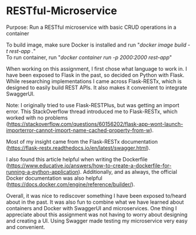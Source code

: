 # RESTful-Microservice
Purpose: Run a RESTful microservice with basic CRUD operations in a container 

To build image, make sure Docker is installed and run "_docker image build -t rest-app ._"  
To run container, run "_docker container run -p 2000:2000 rest-app_"

When working on this assignment, I first chose what language to work in. I have been exposed to Flask in the past, so decided on Python with Flask. While researching implementations I came across Flask-RESTx, which is designed to easily build REST APIs. It also makes it convenient to integrate SwaggerUI. 

Note: I originally tried to use Flask-RESTPlus, but was getting an import error. This StackOverflow thread introduced me to Flask-RESTx, which worked with no problems (https://stackoverflow.com/questions/60156202/flask-app-wont-launch-importerror-cannot-import-name-cached-property-from-w).

Most of my insight came from the Flask-RESTx documentation (https://flask-restx.readthedocs.io/en/latest/swagger.html).

I also found this article helpful when writing the Dockerfile (https://www.educative.io/answers/how-to-create-a-dockerfile-for-running-a-python-application). Additionally, and as always, the official Docker documentation was also helpful (https://docs.docker.com/engine/reference/builder/). 

Overall, it was nice to rediscover something I have been exposed to/heard about in the past. It was also fun to combine what we have learned about containers and Docker with SwaggerUI and microservices. One thing I appreciate about this assignment was not having to worry about designing and creating a UI. Using Swagger made testing my microservice very easy and convenient. 
